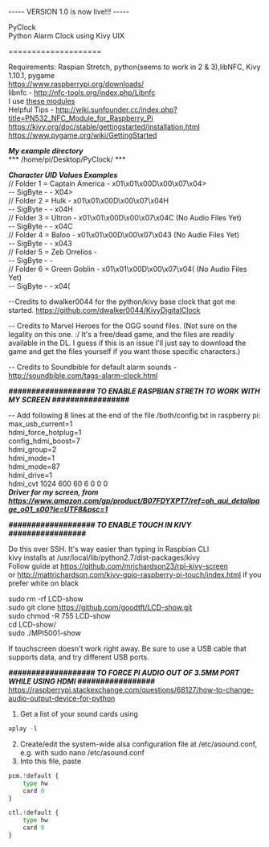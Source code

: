 ----- VERSION 1.0 is now live!!! -----  

PyClock  
Python Alarm Clock using Kivy UIX

====================

Requirements: Raspian Stretch, python(seems to work in 2 & 3),libNFC, Kivy 1.10.1, pygame      
https://www.raspberrypi.org/downloads/  
libnfc - http://nfc-tools.org/index.php/Libnfc    
I use [these modules](https://www.amazon.com/HiLetgo-Communication-Arduino-Raspberry-Android/dp/B01I1J17LC/ref=sr_1_1_sspa?keywords=pn532&qid=1554041310&s=gateway&sr=8-1-spons&psc=1)    
Helpful Tips - http://wiki.sunfounder.cc/index.php?title=PN532_NFC_Module_for_Raspberry_Pi    
https://kivy.org/doc/stable/gettingstarted/installation.html  
https://www.pygame.org/wiki/GettingStarted  



***My example directory***  
*** /home/pi/Desktop/PyClock/ ***

***Character UID Values Examples***  
// Folder 1 = Captain America 	- x01\x01\x00D\x00\x07\x04>   
-- SigByte -                    - X04>    
// Folder 2 = Hulk 				- x01\x01\x00D\x00\x07\x04H  
-- SigByte -					- x04H   
// Folder 3 = Ultron 			- x01\x01\x00D\x00\x07\x04C (No Audio Files Yet)  
-- SigByte -					- x04C  
// Folder 4 = Baloo 			- x01\x01\x00D\x00\x07\x043 (No Audio Files Yet)  
-- SigByte -				    - x043  
// Folder 5 = Zeb Orrelios  	-   
-- SigByte -					-   
// Folder 6 = Green Goblin 		- x01\x01\x00D\x00\x07\x04(  (No Audio Files Yet)  
-- SigByte -					- x04(   




--Credits to dwalker0044 for the python/kivy base clock that got me started.
https://github.com/dwalker0044/KivyDigitalClock

-- Credits to Marvel Heroes for the OGG sound files. (Not sure on the legality on this one. :/ It's a free/dead game, and the files are readily available in the DL. 
I guess if this is an issue I'll just say to download the game and get the files yourself if you want those specific characters.)

-- Credits to Soundbible for default alarm sounds - http://soundbible.com/tags-alarm-clock.html





***################### TO ENABLE RASPBIAN STRETH TO WORK WITH MY SCREEN #################***

-- Add following 8 lines at the end of the file /both/config.txt in raspberry pi:   
max_usb_current=1  
hdmi_force_hotplug=1  
config_hdmi_boost=7  
hdmi_group=2  
hdmi_mode=1  
hdmi_mode=87  
hdmi_drive=1  
hdmi_cvt 1024 600 60 6 0 0 0  
***Driver for my screen, from https://www.amazon.com/gp/product/B07FDYXPT7/ref=oh_aui_detailpage_o01_s00?ie=UTF8&psc=1***

***################### TO ENABLE TOUCH IN KIVY #################***

Do this over SSH. It's way easier than typing in Raspbian CLI  
kivy installs at /usr/local/lib/python2.7/dist-packages/kivy  
Follow guide at https://github.com/mrichardson23/rpi-kivy-screen   
or http://mattrichardson.com/kivy-gpio-raspberry-pi-touch/index.html if you prefer white on black


sudo rm -rf LCD-show  
sudo git clone https://github.com/goodtft/LCD-show.git  
sudo chmod -R 755 LCD-show  
cd LCD-show/  
sudo ./MPI5001-show

If touchscreen doesn't work right away. Be sure to use a USB cable that supports data, and try different USB ports.

***################### TO FORCE PI AUDIO OUT OF 3.5MM PORT WHILE USING HDMI #################***  
https://raspberrypi.stackexchange.com/questions/68127/how-to-change-audio-output-device-for-python  
1) Get a list of your sound cards using  
``` python   
aplay -l  
```   
2) Create/edit the system-wide alsa configuration file at /etc/asound.conf, e.g. with sudo nano /etc/asound.conf  
3) Into this file, paste   
```python   
pcm.!default {  
    type hw  
    card 0  
}  

ctl.!default {
    type hw           
    card 0
}
```